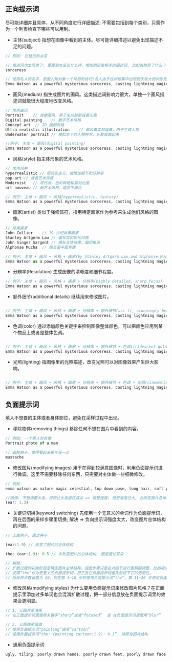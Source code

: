 ## 正向提示词
尽可能详细并且具体，从不同角度进行详细描述; 不需要包括到每个类别，只需作为一个列表检查下哪些可以用到。

* 主体(subject)
指想在图像中看到的主体。尽可能详细描述以避免出现描述不足的问题。
```js
// 例如: 在施法的女巫

// 描述词也太简单了: 要提到女巫长什么样，增加她形象相关的描述词. 比如说她穿了什么？在施什么魔法？是站着，跑着，或者飘浮在天上？主体背景在哪里？
sorceress

// 使用名人的名字，是画人物对象一个常用的技巧(名人由于在训练集中出现频次较大而训练充分，是控制生成人物形象的一种好办法)
Emma Watson as a powerful mysterious sorceress, casting lightning magic, detailed clothing
```

* 画风(medium)
指生成图片的画风。这类描述词影响力很大，单独一个画风描述词就能很大程度地改变风格。
```js
// 常用画风
Portrait	// 肖像画风，用于生成脸部或者头像
Digital painting	// 数字艺术风格
Concept art	 // 2D 插图风格
Ultra realistic illustration	// 画风真实和逼真，用于生成人物
Underwater portrait	// 模拟水下的人物特写，头发会飘起来

//例子: 主体 + 画风(digital painting)
Emma Watson as a powerful mysterious sorceress, casting lightning magic, detailed clothing, digital painting
```

* 风格(style)
指主体形象的艺术风格。
```js
// 常用风格
hyperrealistic // 超现实主义，会增加细节和分辨率
pop-art	// 波普艺术风格
Modernist	// 现代派，色彩鲜艳和高对比度
art nouveau	// 新艺术风格，追求平面化

// 例子: 主体 + 画风 + 风格(hyperrealistic, fantasy)
Emma Watson as a powerful mysterious sorceress, casting lightning magic, detailed clothing, digital painting, hyperrealistic, fantasy
```

* 画家(artist)
类似于强修饰符，指用特定画家作为参考来生成他们风格的图像。
```js
// 常用画家
John Collier	// 19 世纪肖像画家
Stanley Artgerm Lau	// 偏写实和现代风格
John Singer Sargent	// 擅长女性肖像，偏印象派
Alphonse Mucha	// 擅长画平面肖像

// 例子: 主体 + 画风 + 风格 + 画家(by Stanley Artgerm Lau and Alphonse Mucha)
Emma Watson as a powerful mysterious sorceress, casting lightning magic, detailed clothing, digital painting, hyperrealistic, fantasy, by Stanley Artgerm Lau and Alphonse Mucha
```

* 分辨率(Resolution)
生成图像的清晰度和细节程度。
```js
// 例子: 主体 + 画风 + 风格 + 画家 + 分辨率(highly detailed, sharp focus)
Emma Watson as a powerful mysterious sorceress, casting lightning magic, detailed clothing, digital painting, hyperrealistic, fantasy, by Stanley Artgerm Lau and Alphonse Mucha,highly detailed, sharp focus
```

* 额外细节(additional details)
继续用来修改图片。
```js

// 例子: 主体 + 画风 + 风格 + 画家 + 分辨率 + 额外细节(sci-fi, stunningly beautiful, dystopian)
Emma Watson as a powerful mysterious sorceress, casting lightning magic, detailed clothing, digital painting, hyperrealistic, fantasy, by Stanley Artgerm Lau and Alphonse Mucha,highly detailed, sharp focus, sci-fi, stunningly beautiful, dystopian
```

* 色调(color)
通过添加颜色关键字来控制图像整体颜色，可以把颜色应用到某个物品上或者是整体色调。
```js

// 例子: 主体 + 画风 + 风格 + 画家 + 分辨率 + 额外细节 + 色调(iridescent gold)
Emma Watson as a powerful mysterious sorceress, casting lightning magic, detailed clothing, digital painting, hyperrealistic, fantasy, by Stanley Artgerm Lau and Alphonse Mucha,highly detailed, sharp focus, sci-fi, stunningly beautiful, dystopian, iridescent gold
```

* 光照(lighting)
指图像里的光照描述，改变光照可以对图像效果产生巨大影响。
```js

// 例子: 主体 + 画风 + 风格 + 画家 + 分辨率 + 额外细节 + 色调 + 光照(cinematic lighting, dark)
Emma Watson as a powerful mysterious sorceress, casting lightning magic, detailed clothing, digital painting, hyperrealistic, fantasy, by Stanley Artgerm Lau and Alphonse Mucha,highly detailed, sharp focus, sci-fi, stunningly beautiful, dystopian, iridescent gold, cinematic lighting, dark
```

## 负面提示词
填入不想要的主体或者身体部位，避免在采样过程中出现。

* 移除物体(removing things)
移除任何不想在图片中看到的内容。
```js
// 例如: 一个男人的肖像
Portrait photo of a man

// 去掉胡子，使得看起来更年轻一点
mustache
```

* 修改图片(modifying images)
用于在得到较满意图像时，利用负面提示词进行微调。这里不需要移除任何东西，只需要对主体做一些细微修改。
```js
// 例如
emma watson as nature magic celestial, top down pose, long hair, soft pink and white transparent cloth, space, shiny background, intricate, elegant, highly detailed, digital painting,concept art, smooth, sharp focus, illustration, artgerm, bouguereau

//微调: 不想调整头发，但想让头发遮住耳朵 => 调整强度; 但是强度过大, 会改变图片总体结构
(ear: 1.3)
```

* 关键词切换(keyword switching)
先使用一个无意义的单词作为负面提示词，再在后面的采样步骤里切换; 解决 => 负向提示词强度太大，改变图片总体结构的问题。
```js
// 上面例子, 固定种子

(ear:1.9) // 改变了图片的总体结构

the: (ear:1.9): 0.5 // 未改变图片的总体结构, 但是遮住耳朵

// 解释:
// 扩散过程的初始阶段是确定图片主体结构，后面步骤只是在对细节进行更精细调整，比如用头发遮住耳朵
// 使用“the”作为无意义的负面提示词，把它放在负面提示词里先验证下它的无用性。
// 将采样步数设置为 20，则在第 1~10 步时使用负面提示词“the”，第 11~20 步使用负面提示词“(ear:1.9)”。
```

* 修改风格(modifying styles)
为什么要用负面提示词来修改图片风格？在正面提示里添加过多单词也会混淆扩散过程，把一部分信息放在负面提示词里的效果会更明显。
```js
// 1. 让图片更清晰
// 在正面提示词里使用关键字“sharp”或者“focused”  或 在负面提示词里使用“blur”

// 2. 让图像更逼真
// 使用负面提示词“painting”或者“cartoon”
// 使用负面提示词“the: (painting cartoon:1.9): 0.3”  持原有图片结构
```

* 通用负面提示词
```js
ugly, tiling, poorly drawn hands, poorly drawn feet, poorly drawn face, out of frame, extra limbs, disfigured, deformed, body out of frame, bad anatomy, watermark, signature, cut off, low contrast, underexposed, overexposed, bad art, beginner, amateur, distorted face, blurry, draft, grainy
```
